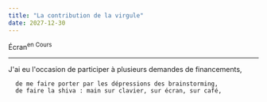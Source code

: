 ```yaml
---
title: "La contribution de la virgule"
date: 2027-12-30
---
```




Écran<sup>en Cours</sup>

----

J'ai eu l'occasion de participer à plusieurs demandes de financements, 

      de me faire porter par les dépressions des brainstorming, 
      de faire la shiva : main sur clavier, sur écran, sur café, 
